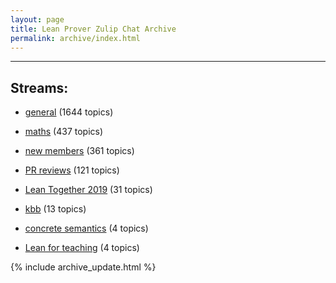 ```yaml
---
layout: page
title: Lean Prover Zulip Chat Archive
permalink: archive/index.html
---
```


---

## Streams:

* [general](113488general/index.html) (1644 topics)

* [maths](116395maths/index.html) (437 topics)

* [new members](113489newmembers/index.html) (361 topics)

* [PR reviews](144837PRreviews/index.html) (121 topics)

* [Lean Together 2019](179818LeanTogether2019/index.html) (31 topics)

* [kbb](141825kbb/index.html) (13 topics)

* [concrete semantics](187724concretesemantics/index.html) (4 topics)

* [Lean for teaching](187764Leanforteaching/index.html) (4 topics)


{% include archive_update.html %}